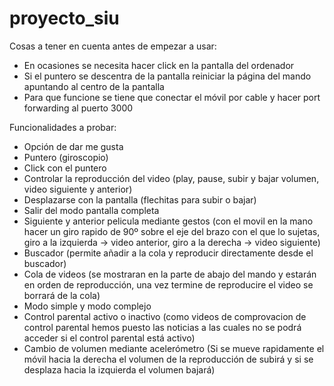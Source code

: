 # proyecto_siu

Cosas a tener en cuenta antes de empezar a usar:
- En ocasiones se necesita hacer click en la pantalla del ordenador
- Si el puntero se descentra de la pantalla reiniciar la página del mando apuntando al centro de la pantalla
- Para que funcione se tiene que conectar el móvil por cable y hacer port forwarding al puerto 3000


Funcionalidades a probar:
- Opción de dar me gusta
- Puntero (giroscopio)
- Click con el puntero
- Controlar la reproducción del video (play, pause, subir y bajar volumen, video siguiente y anterior)
- Desplazarse con la pantalla (flechitas para subir o bajar)
- Salir del modo pantalla completa
- Siguiente y anterior pelicula mediante gestos (con el movil en la mano hacer un giro rapido de 90º sobre el eje del brazo con el que lo sujetas, giro a la izquierda -> video anterior, giro a la derecha -> video siguiente)
- Buscador (permite añadir a la cola y reproducir directamente desde el buscador)
- Cola de videos (se mostraran en la parte de abajo del mando y estarán en orden de reproducción, una vez termine de reproducire el video se borrará de la cola)
- Modo simple y modo complejo
- Control parental activo o inactivo (como videos de comprovacion de control parental hemos puesto las noticias a las cuales no se podrá acceder si el control parental está activo)
- Cambio de volumen mediante acelerómetro (Si se mueve rapidamente el móvil hacia la derecha el volumen de la reproducción de subirá y si se desplaza hacia la izquierda el volumen bajará)
